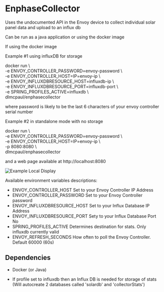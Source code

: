 # EnphaseCollector

Uses the undocumented API in the Envoy device to collect individual solar panel data and upload to an influx db

Can be run as a java application or using the docker image

If using the docker image

Example #1 using influxDB for storage

docker run \\\
-e ENVOY_CONTROLLER_PASSWORD=envoy-password \\\
-e ENVOY_CONTROLLER_HOST=IP=envoy-ip \\\
-e ENVOY_INFLUXDBRESOURCE_HOST=influxdb-ip \\\
-e ENVOY_INFLUXDBRESOURCE_PORT=influxdb-port \\\
-e SPRING_PROFILES_ACTIVE=influxdb \\\
dlmcpaul/enphasecollector

where password is likely to be the last 6 characters of your envoy controller serial number

Example #2 in standalone mode with no storage

docker run \\\
-e ENVOY_CONTROLLER_PASSWORD=envoy-password \\\
-e ENVOY_CONTROLLER_HOST=IP=envoy-ip \\\
-p 8080:8080 \\\
dlmcpaul/enphasecollector

and a web page available at http://localhost:8080

![Example Local Display](docs/images/LocalDisplay.jpg "Example Local Display")

Available environment variables descriptions:

- ENVOY_CONTROLLER_HOST           Set to your Envoy Controller IP Address
- ENVOY_CONTROLLER_PASSWORD       Set to your Envoy Controller password
- ENVOY_INFLUXDBRESOURCE_HOST     Set to your Influx Database IP Address
- ENVOY_INFLUXDBRESOURCE_PORT     Sety to your Influx Database Port No
- SPRING_PROFILES_ACTIVE          Determines destination for stats.  Only influxdb currently valid
- ENVOY_REFRESH_SECONDS           How often to poll the Envoy Controller.  Default 60000 (60s)
## Dependencies
- Docker (or Java)

- If profile set to influxdb then an 
Influx DB is needed for storage of stats (Will autocreate 2 databases called 'solardb' and 'collectorStats')

